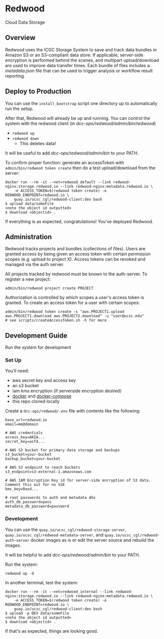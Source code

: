 # Redwood

Cloud Data Storage

## Overview

Redwood uses the ICGC Storage System to save and track data bundles in Amazon S3 or an S3-compliant data store. If applicable, server-side encryption is performed behind the scenes, and multipart upload/download are used to improve data transfer times. Each bundle of files includes a _metadata.json_ file that can be used to trigger analysis or workflow result reporting.


## Deploy to Production
You can use the `install_bootstrap` script one directory up to automatically run the setup.

After that, Redwood will already be up and running. You can control the system with the redwood client (in _dcc-ops/redwood/admin/bin/redwood_)
- `redwood up`
- `redwood down`
  - This deletes data!

It will be useful to add _dcc-ops/redwood/admin/bin_ to your PATH.

To confirm proper function: generate an accessToken with `admin/bin/redwood token create` then do a test upload/download from the server:
```
docker run --rm -it --net=redwood_default --link redwood-nginx:storage.redwood.io --link redwood-nginx:metadata.redwood.io \
    -e ACCESS_TOKEN=$(redwood token create) -e REDWOOD_ENDPOINT=redwood.io \
    quay.io/ucsc_cgl/redwood-client:dev bash
$ upload data/someFile
<note the object id outputted>
$ download <objectid> .
```

If everything is as expected, congratulations! You've deployed Redwood.

## Administration
Redwood tracks projects and bundles (collections of files). Users are granted access by being given an access token with certain permission scopes (e.g. upload to project X). Access tokens can be revoked and managed via the auth server.

All projects tracked by redwood must be known to the auth-server. To register a new project:
```
admin/bin/redwood project create PROJECT
```

Authorization is controlled by which scopes a user's access token is granted. To create an access token for a user with certain scopes:
```
admin/bin/redwood token create -s "aws.PROJECT1.upload aws.PROJECT1.download aws.PROJECT2.download" -u "user@ucsc.edu"
# see scripts/createAccessToken.sh -h for more
```

## Development Guide

Run the system for development

### Set Up

You'll need:
- aws secret key and access key
- an s3 bucket
- iam kms encryption (if serverside encryption desired)
- [docker](https://docs.docker.com/engine/installation/linux/ubuntu/) and [docker-compose](https://docs.docker.com/compose/install/)
- this repo cloned locally

Create a `dcc-ops/redwood/.env` file with contents like the following:
```
base_url=redwood.io
email=me@domain

# AWS credentials
access_key=AKIA...
secret_key=asfd...

# AWS S3 bucket for primary data storage and backups
s3_bucket=your-bucket
backup_bucket=your-bucket

# AWS S3 endpoint to reach buckets
s3_endpoint=s3-external-1.amazonaws.com

# AWS IAM Encryption Key id for server-side encryption of S3 data. Comment this out for no SSE
kms_key=0asd...

# root passwords to auth and metadata dbs
auth_db_password=pass
metadata_db_password=password
```

### Development
You can use the `quay.io/ucsc_cgl/redwood-storage-server`, `quay.io/ucsc_cgl/redwood-metadata-server`, and `quay.io/ucsc_cgl/redwood-auth-server` docker images as is or edit the server source and rebuild the images.

It will be helpful to add _dcc-ops/redwood/admin/bin_ to your PATH.

Run the system:
```
redwood up -d
```

In another terminal, test the system:
```
docker run --rm -it --net=redwood_internal --link redwood-nginx:storage.redwood.io --link redwood-nginx:metadata.redwood.io \
    -e ACCESS_TOKEN=$(redwood token create) -e REDWOOD_ENDPOINT=redwood.io \
    quay.io/ucsc_cgl/redwood-client:dev bash
$ upload -p DEV data/someFile
<note the object id outputted>
$ download <objectid> .
```

If that's as expected, things are looking good.
